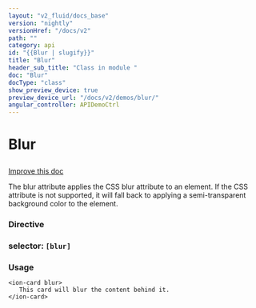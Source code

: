 ```yaml
---
layout: "v2_fluid/docs_base"
version: "nightly"
versionHref: "/docs/v2"
path: ""
category: api
id: "{{Blur | slugify}}"
title: "Blur"
header_sub_title: "Class in module "
doc: "Blur"
docType: "class"
show_preview_device: true
preview_device_url: "/docs/v2/demos/blur/"
angular_controller: APIDemoCtrl 
---
```










<h1 class="api-title">


Blur






</h1>

<a class="improve-v2-docs" href='http://github.com/driftyco/ionic/edit/2.0/ionic/components/blur/blur.ts#L0'>
Improve this doc
</a>






<!-- description -->

<p>The blur attribute applies the CSS blur attribute to an element. If the CSS attribute is not supported,
it will fall back to applying a semi-transparent background color to the element.</p>


<h3>Directive</h3>
<h3>selector: <code>[blur]</code></h3>
<!-- @usage tag -->

<h3 style="margin-bottom: 7px">Usage</h3>


<pre><code class="lang-html">&lt;ion-card blur&gt;
   This card will blur the content behind it.
&lt;/ion-card&gt;
</code></pre>




<!-- @property tags -->


<!-- methods on the class --><!-- related link --><!-- end content block -->


<!-- end body block -->

